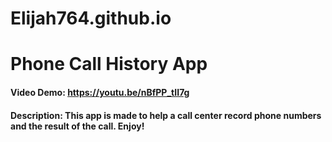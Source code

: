 # Elijah764.github.io
# Phone Call History App
#### Video Demo:  <https://youtu.be/nBfPP_tII7g>
#### Description: This app is made to help a call center record phone numbers and the result of the call. Enjoy!
